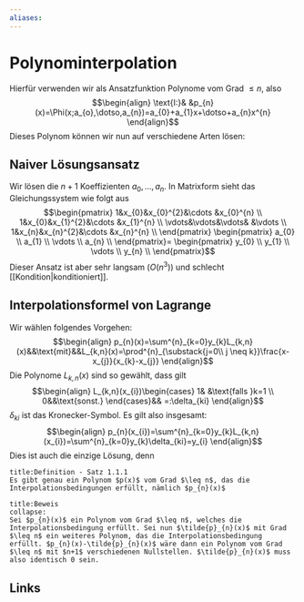 ```yaml
---
aliases: 
---
```

# Polynominterpolation 
Hierfür verwenden wir als Ansatzfunktion Polynome vom Grad $\leq n$, also
$$\begin{align}
\text{I:}& &p_{n}(x)=\Phi(x;a_{o},\dotso,a_{n})=a_{0}+a_{1}x+\dotso+a_{n}x^{n}
\end{align}$$
Dieses Polynom können wir nun auf verschiedene Arten lösen:
## Naiver Lösungsansatz
Wir lösen die $n+1$ Koeffizienten $a_{0},\dotso,a_{n}$. In Matrixform sieht das Gleichungssystem wie folgt aus
$$\begin{pmatrix}
1&x_{0}&x_{0}^{2}&\cdots &x_{0}^{n} \\
1&x_{0}&x_{1}^{2}&\cdots &x_{1}^{n} \\
\vdots&\vdots&\vdots& &\vdots \\
1&x_{n}&x_{n}^{2}&\cdots &x_{n}^{n} \\
\end{pmatrix}
\begin{pmatrix}
a_{0} \\
a_{1} \\
\vdots \\
a_{n} \\
\end{pmatrix}=
\begin{pmatrix}
y_{0} \\
y_{1} \\
\vdots \\
y_{n} \\
\end{pmatrix}$$
Dieser Ansatz ist aber sehr langsam ($O(n^{3})$) und schlecht [[Kondition|konditioniert]].
## Interpolationsformel von Lagrange
Wir wählen folgendes Vorgehen:
$$\begin{align}
p_{n}(x)=\sum^{n}_{k=0}y_{k}L_{k,n}(x)&&\text{mit}&&L_{k,n}(x)=\prod^{n}_{\substack{j=0\\ j \neq k}}\frac{x-x_{j}}{x_{k}-x_{j}}
\end{align}$$
Die Polynome $L_{k,n}(x)$ sind so gewählt, dass gilt
$$\begin{align}
L_{k,n}(x_{i})\begin{cases}
1& &\text{falls }k=1 \\
0&&\text{sonst.}
\end{cases}&& =:\delta_{ki}
\end{align}$$
$\delta_{ki}$ ist das Kronecker-Symbol.
Es gilt also insgesamt:
$$\begin{align}
p_{n}(x_{i})=\sum^{n}_{k=0}y_{k}L_{k,n}(x_{i})=\sum^{n}_{k=0}y_{k}\delta_{ki}=y_{i}
\end{align}$$
Dies ist auch die einzige Lösung, denn
```ad-abstract
title:Definition - Satz 1.1.1
Es gibt genau ein Polynom $p(x)$ vom Grad $\leq n$, das die Interpolationsbedingungen erfüllt, nämlich $p_{n}(x)$
```
```ad-abstract
title:Beweis
collapse:
Sei $p_{n}(x)$ ein Polynom vom Grad $\leq n$, welches die Interpolationsbedingung erfüllt. Sei nun $\tilde{p}_{n}(x)$ mit Grad $\leq n$ ein weiteres Polynom, das die Interpolationsbedingung erfüllt. $p_{n}(x)-\tilde{p}_{n}(x)$ wäre dann ein Polynom vom Grad $\leq n$ mit $n+1$ verschiedenen Nullstellen. $\tilde{p}_{n}(x)$ muss also identisch 0 sein.
```
## Links